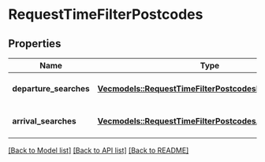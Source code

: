 # RequestTimeFilterPostcodes

## Properties
Name | Type | Description | Notes
------------ | ------------- | ------------- | -------------
**departure_searches** | [**Vec<models::RequestTimeFilterPostcodesDepartureSearch>**](RequestTimeFilterPostcodesDepartureSearch.md) |  | [optional] [default to None]
**arrival_searches** | [**Vec<models::RequestTimeFilterPostcodesArrivalSearch>**](RequestTimeFilterPostcodesArrivalSearch.md) |  | [optional] [default to None]

[[Back to Model list]](../README.md#documentation-for-models) [[Back to API list]](../README.md#documentation-for-api-endpoints) [[Back to README]](../README.md)


